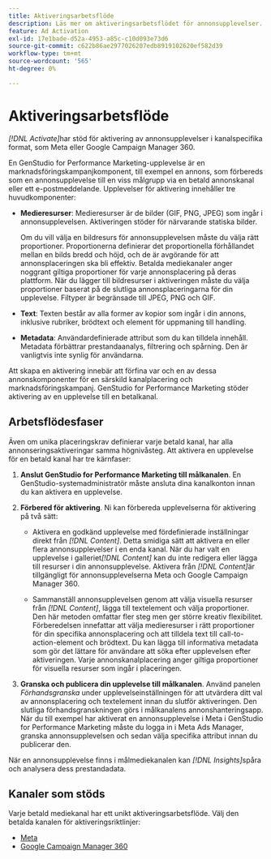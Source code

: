 ```yaml
---
title: Aktiveringsarbetsflöde
description: Läs mer om aktiveringsarbetsflödet för annonsupplevelser.
feature: Ad Activation
exl-id: 17e1bade-d52a-4953-a85c-c10d093e73d6
source-git-commit: c622b86ae2977026207edb8919102620ef582d39
workflow-type: tm+mt
source-wordcount: '565'
ht-degree: 0%

---
```


# Aktiveringsarbetsflöde

_[!DNL Activate]_&#x200B;har stöd för aktivering av annonsupplevelser i kanalspecifika format, som Meta eller Google Campaign Manager 360.

En GenStudio for Performance Marketing-upplevelse är en marknadsföringskampanjkomponent, till exempel en annons, som förbereds som en annonsupplevelse till en viss målgrupp via en betald annonskanal eller ett e-postmeddelande. Upplevelser för aktivering innehåller tre huvudkomponenter:

* **Medieresurser**: Medieresurser är de bilder (GIF, PNG, JPEG) som ingår i annonsupplevelsen. Aktiveringen stöder för närvarande statiska bilder.

  Om du vill välja en bildresurs för annonsupplevelsen måste du välja rätt proportioner. Proportionerna definierar det proportionella förhållandet mellan en bilds bredd och höjd, och de är avgörande för att annonsplaceringen ska bli effektiv. Betalda mediekanaler anger noggrant giltiga proportioner för varje annonsplacering på deras plattform. När du lägger till bildresurser i aktiveringen måste du välja proportioner baserat på de slutliga annonsplaceringarna för din upplevelse. Filtyper är begränsade till JPEG, PNG och GIF.

* **Text**: Texten består av alla former av kopior som ingår i din annons, inklusive rubriker, brödtext och element för uppmaning till handling.

* **Metadata**: Användardefinierade attribut som du kan tilldela innehåll. Metadata förbättrar prestandaanalys, filtrering och spårning. Den är vanligtvis inte synlig för användarna.

Att skapa en aktivering innebär att förfina var och en av dessa annonskomponenter för en särskild kanalplacering och marknadsföringskampanj. GenStudio for Performance Marketing stöder aktivering av en upplevelse till en betalkanal.

## Arbetsflödesfaser

Även om unika placeringskrav definierar varje betald kanal, har alla annonseringsaktiveringar samma högnivåsteg. Att aktivera en upplevelse för en betald kanal har tre kärnfaser:

1. **Anslut GenStudio for Performance Marketing till målkanalen**. En GenStudio-systemadministratör måste ansluta dina kanalkonton innan du kan aktivera en upplevelse.

1. **Förbered för aktivering**. Ni kan förbereda upplevelserna för aktivering på två sätt:

   * Aktivera en godkänd upplevelse med fördefinierade inställningar direkt från _[!DNL Content]_. Detta smidiga sätt att aktivera en eller flera annonsupplevelser i en enda kanal. När du har valt en upplevelse i galleriet&#x200B;_[!DNL Content]_ kan du inte redigera eller lägga till resurser i din annonsupplevelse. Aktivera från _[!DNL Content]_&#x200B;är tillgängligt för annonsupplevelserna Meta och Google Campaign Manager 360.

   * Sammanställ annonsupplevelsen genom att välja visuella resurser från _[!DNL Content]_, lägga till textelement och välja proportioner. Den här metoden omfattar fler steg men ger större kreativ flexibilitet. Förberedelsen innefattar att välja medieresurser i rätt proportioner för din specifika annonsplacering och att tilldela text till call-to-action-element och brödtext. Du kan lägga till informativa metadata som gör det lättare för användare att söka efter upplevelsen efter aktiveringen. Varje annonskanalplacering anger giltiga proportioner för visuella resurser som ingår i placeringen.

1. **Granska och publicera din upplevelse till målkanalen**. Använd panelen _Förhandsgranska_ under upplevelseinställningen för att utvärdera ditt val av annonsplacering och textelement innan du slutför aktiveringen. Den slutliga förhandsgranskningen görs i målkanalens annonshanteringsapp. När du till exempel har aktiverat en annonsupplevelse i Meta i GenStudio for Performance Marketing måste du logga in i Meta Ads Manager, granska annonsupplevelsen och sedan välja specifika attribut innan du publicerar den.

När en annonsupplevelse finns i målmediekanalen kan _[!DNL Insights]_&#x200B;spåra och analysera dess prestandadata.

## Kanaler som stöds

Varje betald mediekanal har ett unikt aktiveringsarbetsflöde. Välj den betalda kanalen för aktiveringsriktlinjer:

* [Meta](/help/user-guide/activation/activate-meta-ad.md)
* [Google Campaign Manager 360](/help/user-guide/activation/activate-cm360-ad.md)
